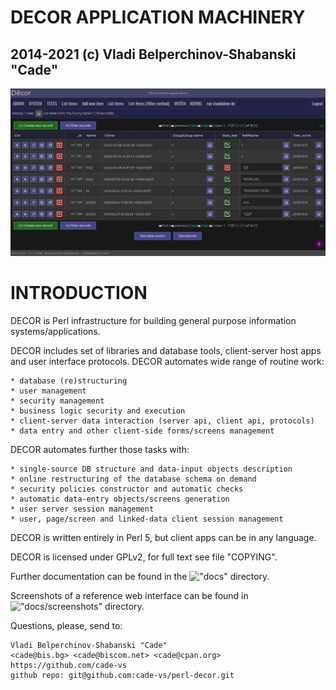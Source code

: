 


#  DECOR APPLICATION MACHINERY
##   2014-2021 (c) Vladi Belperchinov-Shabanski "Cade"

![DECOR Screenshot](docs/screenshots/decor_2021-04-16_list_my_funny_table_16_records.png)

#  INTRODUCTION

DECOR is Perl infrastructure for building general purpose information
systems/applications.

DECOR includes set of libraries and database tools, client-server host apps
and user interface protocols. DECOR automates wide range of routine work:

    * database (re)structuring
    * user management
    * security management
    * business logic security and execution
    * client-server data interaction (server api, client api, protocols)
    * data entry and other client-side forms/screens management

DECOR automates further those tasks with:

    * single-source DB structure and data-input objects description
    * online restructuring of the database schema on demand
    * security policies constructor and automatic checks
    * automatic data-entry objects/screens generation
    * user server session management
    * user, page/screen and linked-data client session management

DECOR is written entirely in Perl 5, but client apps can be in any language.

DECOR is licensed under GPLv2, for full text see file "COPYING".

Further documentation can be found in the !["docs"](docs) directory.

Screenshots of a reference web interface can be found in 
!["docs/screenshots"](docs/screenshots) directory.

Questions, please, send to:

    Vladi Belperchinov-Shabanski "Cade"
    <cade@bis.bg> <cade@biscom.net> <cade@cpan.org>
    https://github.com/cade-vs
    github repo: git@github.com:cade-vs/perl-decor.git
